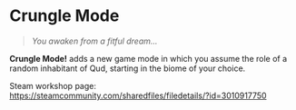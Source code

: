 # Crungle Mode

> _You awaken from a fitful dream..._

**Crungle Mode!** adds a new game mode in which you assume the role of a random inhabitant of Qud, starting in the biome of your choice.

Steam workshop page: https://steamcommunity.com/sharedfiles/filedetails/?id=3010917750

